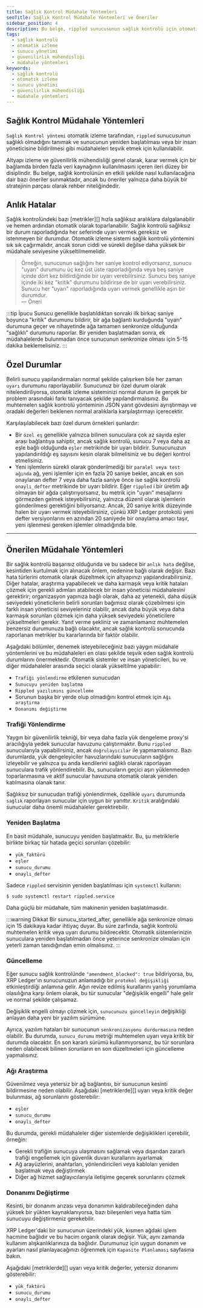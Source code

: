 ```yaml
---
title: Sağlık Kontrol Müdahale Yöntemleri
seoTitle: Sağlık Kontrol Müdahale Yöntemleri ve Öneriler
sidebar_position: 4
description: Bu belge, rippled sunucusunun sağlık kontrolü için otomatik izleme parçası olarak müdahale yöntemlerini ve en etkili uygulamalarını sunmaktadır.
tags: 
  - sağlık kontrolü
  - otomatik izleme
  - sunucu yönetimi
  - güvenilirlik mühendisliği
  - müdahale yöntemleri
keywords: 
  - sağlık kontrolü
  - otomatik izleme
  - sunucu yönetimi
  - güvenilirlik mühendisliği
  - müdahale yöntemleri
---
```


## Sağlık Kontrol Müdahale Yöntemleri

`Sağlık Kontrol yöntemi` otomatik izleme tarafından, `rippled` sunucusunun sağlıklı olmadığını tanımak ve sunucunun yeniden başlatılması veya bir insan yöneticisine bildirilmesi gibi müdahaleleri teşvik etmek için kullanılabilir.

Altyapı izleme ve güvenilirlik mühendisliği genel olarak, karar vermek için bir bağlamda birden fazla veri kaynağının kullanılmasını içeren ileri düzey bir disiplindir. Bu belge, sağlık kontrolünün en etkili şekilde nasıl kullanılacağına dair bazı öneriler sunmaktadır, ancak bu öneriler yalnızca daha büyük bir stratejinin parçası olarak rehber niteliğindedir.

## Anlık Hatalar

Sağlık kontrolündeki bazı [metrikler][] hızla sağlıksız aralıklara dalgalanabilir ve hemen ardından otomatik olarak toparlanabilir. Sağlık kontrolü sağlıksız bir durum raporladığında her seferinde uyarı vermek gereksiz ve istenmeyen bir durumdur. Otomatik izleme sistemi sağlık kontrolü yöntemini sık sık çağırmalıdır, ancak sorun ciddi ve sürekli değilse daha yüksek bir müdahale seviyesine yükseltilmemelidir.

> Örneğin, sunucunun sağlığını her saniye kontrol ediyorsanız, sunucu "uyarı" durumunu üç kez üst üste raporladığında veya beş saniye içinde dört kez bildirdiğinde bir uyarı verebilirsiniz. Sunucu beş saniye içinde iki kez "kritik" durumunu bildirirse de bir uyarı verebilirsiniz. Sunucu her "uyarı" raporladığında uyarı vermek genellikle aşırı bir durumdur.  
> — Öneri

:::tip İpucu
Sunucu genellikle başlatıldıktan sonraki ilk birkaç saniye boyunca "kritik" durumunu bildirir, bir ağa bağlantı kurduğunda "uyarı" durumuna geçer ve nihayetinde ağa tamamen senkronize olduğunda "sağlıklı" durumunu raporlar. Bir yeniden başlatmadan sonra, ek müdahalelerde bulunmadan önce sunucunun senkronize olması için 5-15 dakika beklemelisiniz.
:::

## Özel Durumlar

Belirli sunucu yapılandırmaları normal şekilde çalışırken bile her zaman `uyarı` durumunu raporlayabilir. Sunucunuz bir özel durum olarak nitelendiriliyorsa, otomatik izleme sisteminizi normal durum ile gerçek bir problem arasındaki farkı tanıyacak şekilde yapılandırmalısınız. Bu muhtemelen sağlık kontrolü yönteminin JSON yanıt gövdesini ayrıştırmayı ve oradaki değerleri beklenen normal aralıklarla karşılaştırmayı içerecektir.

Karşılaşılabilecek bazı özel durum örnekleri şunlardır:

- Bir `özel eş` genellikle yalnızca bilinen sunuculara çok az sayıda eşler arası bağlantıya sahiptir, ancak sağlık kontrolü, sunucu 7 veya daha az eşle bağlı olduğunda `eşler` metrikinde bir uyarı bildirir. Sunucunuzun yapılandırıldığı eş sayısını kesin olarak bilmelisiniz ve bu değeri kontrol etmelisiniz.
- Yeni işlemlerin sürekli olarak gönderilmediği bir `paralel veya test ağında` ağ, yeni işlemler için en fazla 20 saniye bekler, ancak en son onaylanan defter 7 veya daha fazla saniye önce ise sağlık kontrolü `onaylı_defter` metrikinde bir uyarı bildirir. Eğer `rippled` i bir üretim ağı olmayan bir ağda çalıştırıyorsanız, bu metrik için "uyarı" mesajlarını görmezden gelmek isteyebilirsiniz, yalnızca düzenli olarak işlemlerin gönderilmesi gerektiğini biliyorsanız. Ancak, 20 saniye kritik düzeyinde halen bir uyarı vermek isteyebilirsiniz, çünkü XRP Ledger protokolü yeni defter versiyonlarını en azından 20 saniyede bir onaylama amacı taşır, yeni işlenmesi gereken işlemler olmadığında bile.

---

## Önerilen Müdahale Yöntemleri

Bir sağlık kontrolü başarısız olduğunda ve bu sadece bir `anlık hata` değilse, kesintiden kurtulmak için alınacak önlem, nedenine bağlı olarak değişir. Bazı hata türlerini otomatik olarak düzeltmek için altyapınızı yapılandırabilirsiniz. Diğer hatalar, araştırma yapabilecek ve daha karmaşık veya kritik hataları çözmek için gerekli adımları atabilecek bir insan yöneticisi müdahalesini gerektirir; organizasyon yapınıza bağlı olarak, daha az yetenekli, daha düşük seviyedeki yöneticilerin belirli sorunları bağımsız olarak çözebilmesi için farklı insan yöneticisi seviyeleriniz olabilir, ancak daha büyük veya daha karmaşık sorunları çözmek için daha yüksek seviyedeki yöneticilere yükseltmeleri gerekir. Yanıt verme şekliniz ve zamanlamanız muhtemelen benzersiz durumunuza bağlı olacaktır, ancak sağlık kontrolü sonucunda raporlanan metrikler bu kararlarında bir faktör olabilir. 

Aşağıdaki bölümler, denemek isteyebileceğiniz bazı yaygın müdahale yöntemlerini ve bu müdahaleleri en olası şekilde teşvik eden sağlık kontrolü durumlarını önermektedir. Otomatik sistemler ve insan yöneticileri, bu ve diğer müdahaleler arasında seçici olarak yükseltilme yapabilir:

- `Trafiği yönlendirme` etkilenen sunucudan
- `Sunucuyu yeniden başlatma`
- `Rippled yazılımını güncelleme`
- Sorunun başka bir yerde olup olmadığını kontrol etmek için `Ağı araştırma`
- `Donanımı değiştirme`

### Trafiği Yönlendirme

Yaygın bir güvenilirlik tekniği, bir veya daha fazla yük dengeleme proxy'si aracılığıyla yedek sunucular havuzunu çalıştırmaktır. Bunu `rippled` sunucularıyla yapabilirsiniz, ancak `doğrulayıcılar` ile yapmamalısınız. Bazı durumlarda, yük dengeleyiciler havuzlarındaki sunucuların sağlığını izleyebilir ve yalnızca şu anda kendilerini sağlıklı olarak raporlayan sunuculara trafik yönlendirebilir. Bu, sunucuların geçici aşırı yüklenmeden toparlanmasına ve aktif sunucular havuzuna otomatik olarak yeniden katılmasına olanak tanır.

Sağlıksız bir sunucudan trafiği yönlendirmek, özellikle `uyarı` durumunda `sağlık` raporlayan sunucular için uygun bir yanıttır. `Kritik` aralığındaki sunucular daha önemli müdahaleler gerektirebilir.

### Yeniden Başlatma

En basit müdahale, sunucuyu yeniden başlatmaktır. Bu, şu metriklerle birlikte birkaç tür hatada geçici sorunları çözebilir:

- `yük_faktörü`
- `eşler`
- `sunucu_durumu`
- `onaylı_defter`

Sadece `rippled` servisinin yeniden başlatılması için `systemctl` kullanın:

```
$ sudo systemctl restart rippled.service
```

Daha güçlü bir müdahale, tüm makinenin yeniden başlatılmasıdır.

:::warning Dikkat
Bir sunucu_started_after, genellikle ağa senkronize olması için 15 dakikaya kadar ihtiyaç duyar. Bu süre zarfında, sağlık kontrolü muhtemelen kritik veya uyarı durumu bildirecektir. Otomatik sistemlerinizin sunuculara yeniden başlatılmadan önce yeterince senkronize olmaları için yeterli zaman tanıdığından emin olmalısınız.
:::

### Güncelleme

Eğer sunucu sağlık kontrolünde `"amendment_blocked": true` bildiriyorsa, bu, XRP Ledger'ın sunucunuzun anlamadığı bir `protokol değişikliği` etkinleştirdiği anlamına gelir. Ağın revize edilmiş kurallarını yanlış yorumlama olasılığına karşı önlem olarak, bu tür sunucular "değişiklik engelli" hale gelir ve normal şekilde çalışamaz.

Değişiklik engelli olmayı çözmek için, `sunucunuzu güncelleyin` değişikliği anlayan daha yeni bir yazılım sürümüne.

Ayrıca, yazılım hataları bir sunucunun `senkronizasyonu durdurmasına` neden olabilir. Bu durumda, `sunucu_durumu` metriği muhtemelen uyarı veya kritik bir durumda olacaktır. En son kararlı sürümü kullanmıyorsanız, bu tür sorunlara neden olabilecek bilinen sorunların en son düzeltmeleri için güncelleme yapmalısınız.

### Ağı Araştırma

Güvenilmez veya yetersiz bir ağ bağlantısı, bir sunucunun kesinti bildirmesine neden olabilir. Aşağıdaki [metriklerde][] uyarı veya kritik değer bulunması, ağ sorunlarını gösterebilir:

- `eşler`
- `sunucu_durumu`
- `onaylı_defter`

Bu durumda, gerekli müdahaleler diğer sistemlerde değişiklikleri içerebilir, örneğin:

- Gerekli trafiğin sunucuya ulaşmasını sağlamak veya dışarıdan zararlı trafiği engellemek için güvenlik duvarı kurallarını ayarlamak
- Ağ arayüzlerini, anahtarları, yönlendiricileri veya kabloları yeniden başlatmak veya değiştirmek
- Diğer ağ hizmet sağlayıcılarıyla iletişime geçerek sorunlarını çözmek

### Donanımı Değiştirme

Kesinti, bir donanım arızası veya donanımın kaldırabileceğinden daha yüksek bir yükten kaynaklanıyorsa, bazı bileşenleri veya hatta tüm sunucuyu değiştirmeniz gerekebilir.

XRP Ledger'daki bir sunucunun üzerindeki yük, kısmen ağdaki işlem hacmine bağlıdır ve bu hacim organik olarak değişir. Yük, aynı zamanda kullanım alışkanlıklarınıza da bağlıdır. Durumunuz için uygun donanım ve ayarları nasıl planlayacağınızı öğrenmek için `Kapasite Planlaması` sayfasına bakın.

Aşağıdaki [metriklerde][] uyarı veya kritik değerler, yetersiz donanımı gösterebilir:

- `yük_faktörü`
- `sunucu_durumu`
- `onaylı_defter`



